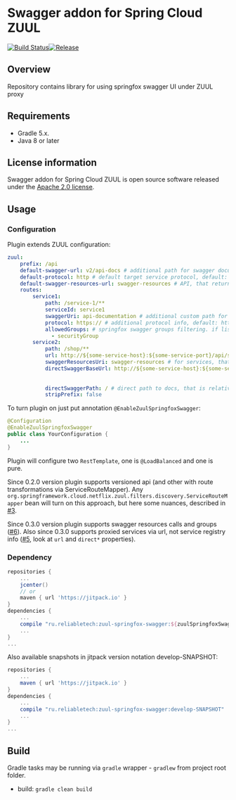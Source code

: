 # Swagger addon for Spring Cloud ZUUL
[![Build Status](https://travis-ci.org/lex-em/zuul-springfox-swagger.svg?branch=develop)](https://travis-ci.org/lex-em/zuul-springfox-swagger)[![Release](https://jitpack.io/v/ru.reliabletech/zuul-springfox-swagger.svg)](https://jitpack.io/#ru.reliabletech/zuul-springfox-swagger)

## Overview

Repository contains library for using springfox swagger UI under ZUUL proxy

## Requirements

 - Gradle 5.x.
 - Java 8 or later

## License information
Swagger addon for Spring Cloud ZUUL is open source software released under the [Apache 2.0 license][1].

## Usage
### Configuration
Plugin extends ZUUL configuration:
```yaml
zuul:
    prefix: /api
    default-swagger-url: v2/api-docs # additional path for swagger documentation, default: v2/api-docs
    default-protocol: http # default target service protocol, default: http
    default-swagger-resources-url: swagger-resources # API, that returns list of springfox swagger resources, default: swagger-resources
    routes:
        service1:
            path: /service-1/**
            serviceId: service1
            swaggerUri: api-documentation # additional custom path for swagger documentation, use zuul.default-swagger-url as default
            protocol: https:// # additional protocol info, default: http://
            allowedGroups: # springfox swagger groups filtering. if list not defined or empty - all groups are showed.
              - securityGroup 
        service2:
            path: /shop/**
            url: http://${some-service-host}:${some-service-port}/api/shop # mapping for subset of API
            swaggerResourcesUri: swagger-resources # for services, that implement independent API for springfox swagger resources
            directSwaggerBaseUrl: http://${some-service-host}:${some-service-port}/ # in case when mapped only subset of API
                                                                                    # we need to say where the root of app
                                                                                    # otherwise swagger docs will requested from `url` as base
            directSwaggerPath: / # direct path to docs, that is relative from zuul.prefix in external calls (i.e. from /api/shop/)
            stripPrefix: false
```
To turn plugin on just put annotation `@EnableZuulSpringfoxSwagger`:
```java
@Configuration
@EnableZuulSpringfoxSwagger
public class YourConfiguration {
    ...
}
```

Plugin will configure two `RestTemplate`, one is `@LoadBalanced` and one is pure.

Since 0.2.0 version plugin supports versioned api (and other with route transformations via ServiceRouteMapper).
Any `org.springframework.cloud.netflix.zuul.filters.discovery.ServiceRouteMapper` bean will turn on this approach, but here some nuances, described in [#3](https://github.com/lex-em/zuul-springfox-swagger/issues/3).

Since 0.3.0 version plugin supports swagger resources calls and groups ([#6](https://github.com/lex-em/zuul-springfox-swagger/issues/6)). Also since 0.3.0 supports proxied services via url, not service registry info ([#5](https://github.com/lex-em/zuul-springfox-swagger/issues/5), look at `url` and `direct*` properties).
### Dependency 
```groovy
repositories {
    ...
    jcenter() 
    // or
    maven { url 'https://jitpack.io' }
}
dependencies {
    ...
    compile "ru.reliabletech:zuul-springfox-swagger:${zuulSpringfoxSwaggerVersion}"
    ...
}
...
```
Also available snapshots in jitpack version notation develop-SNAPSHOT: 
```groovy
repositories {
    ...
    maven { url 'https://jitpack.io' }
}
dependencies {
    ...
    compile "ru.reliabletech:zuul-springfox-swagger:develop-SNAPSHOT"
    ...
}
...
```

## Build

Gradle tasks may be running via `gradle` wrapper - `gradlew` from project root folder.

* build: `gradle clean build`

[1]: http://www.apache.org/licenses/LICENSE-2.0.html
